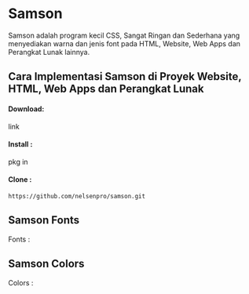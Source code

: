 # Samson
Samson adalah program kecil CSS, Sangat Ringan dan Sederhana yang menyediakan warna dan jenis font pada HTML, Website, Web Apps dan Perangkat Lunak lainnya.
## Cara Implementasi Samson di Proyek Website, HTML, Web Apps dan Perangkat Lunak
#### Download:
link
#### Install :
pkg in
#### Clone :
```https://github.com/nelsenpro/samson.git```
## Samson Fonts
Fonts :
## Samson Colors
Colors :

